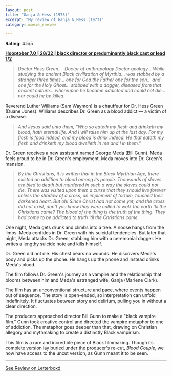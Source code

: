 ```yaml
---
layout: post
title: "Ganja & Hess (1973)"
excerpt: "My review of Ganja & Hess (1973)"
category: movie_review

---
```


**Rating:** 4.5/5

<b><a href="https://boxd.it/pOK5i/detail">Hooptober 7.0 | 28/32 | black director or predominantly black cast or lead 1/2</a></b>

<blockquote><i>Doctor Hess Green… 
Doctor of anthropology
Doctor geology…
While studying the ancient
Black civilization of Myrthia…
was stabbed by a stranger three times…
one for God the Father
one for the son…
and one for the Holy Ghost...
stabbed with a dagger,
diseased from that ancient culture…
whereupon he became addicted
and could not die…
nor could he be killed.</i></blockquote>

Reverend Luther Williams (Sam Waymon) is a chauffeur for Dr. Hess Green (Duane Jones). Williams describes Dr. Green as a blood addict — a victim of a disease.

<blockquote><i>And Jesus said unto them, "Who so eateth my flesh and drinketh my blood, hath eternal life. And I will raise him up at the last day. For my flesh is food indeed, and my blood is drink indeed. He that eateth my flesh and drinketh my blood dwelleth in me and I in them."</i></blockquote>

Dr. Green receives a new assistant named George Meda (Bill Gunn). Meda feels proud to be in Dr. Green's employment. Meda moves into Dr. Green's mansion.

<blockquote><i>By the Christians, it is written that in the Black Myrthian Age, there existed an addition to blood among its people. Thousands of slaves are bled to death but murdered in such a way the slaves could not die. There was visited upon them a curse that they should live forever unless the shadow of a cross, an implement of torture, touched their darkened heart. But oh! Since Christ had not come yet, and the cross did not exist, don't you know they were called to walk the earth 'til the Christians came? The blood of the thing is the truth of the thing. They had come to be addicted to truth 'til the Christians came.</i></blockquote>

One night, Meda gets drunk and climbs into a tree. A noose hangs from the limbs. Meda confides in Dr. Green with his suicidal tendencies. But later that night, Meda attacks Dr. Green, stabbing him with a ceremonial dagger. He writes a lengthy suicide note and kills himself.

Dr. Green did not die. His chest bears no wounds. He discovers Meda's body and picks up the phone. He hangs up the phone and instead drinks Meda's blood.

The film follows Dr. Green's journey as a vampire and the relationship that blooms between him and Meda's estranged wife, Ganja (Marlene Clark).

The film has an unconventional structure and pace, where events happen out of sequence. The story is open-ended, so interpretation can unfold indefinitely. It fluctuates between story and delirium, pulling you in without a clear direction.

The producers approached director Bill Gunn to make a "black vampire film." Gunn took creative control and directed the vampire metaphor to one of addiction. The metaphor goes deeper than that, drawing on Christian allegory and mythmaking to create a distinctly Black vampirism.

This film is a rare and incredible piece of Black filmmaking. Though its complete version lay buried under the producer's re-cut, <i>Blood Couple</i>, we now have access to the uncut version, as Gunn meant it to be seen.

<hr>

[See Review on Letterboxd](https://boxd.it/5VPgWl)
